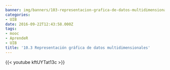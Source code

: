 ```yaml
---
banner: img/banners/103-representacion-grafica-de-datos-multidimensionales.jpg
categories:
- UIB
date: 2016-09-22T12:43:58.000Z
tags:
- mooc
- AprendeR
- UIB
title: '10.3 Representación gráfica de datos multidimensionales'
---
```




{{< youtube kftUYTat13c >}}
